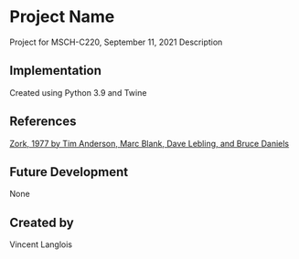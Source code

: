 # Project Name
Project for MSCH-C220, September 11, 2021
Description
## Implementation
Created using Python 3.9 and Twine
## References
[Zork, 1977 by Tim Anderson, Marc Blank, Dave Lebling, and Bruce Daniels](https://en.wikipedia.org/wiki/Zork)
## Future Development
None
## Created by
Vincent Langlois
